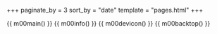 +++
paginate_by = 3
sort_by = "date"
template = "pages.html"
+++

{{ m00main() }}
{{ m00info() }}
{{ m00devicon() }}
{{ m00backtop() }}


